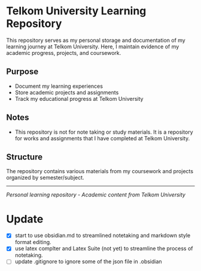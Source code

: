 # Telkom University Learning Repository
This repository serves as my personal storage and documentation of my learning journey at Telkom University. Here, I maintain evidence of my academic progress, projects, and coursework.

## Purpose
- Document my learning experiences
- Store academic projects and assignments
- Track my educational progress at Telkom University

## Notes
- This repository is not for note taking or study materials. It is a repository for works and assignments that I have completed at Telkom University.

## Structure
The repository contains various materials from my coursework and projects organized by semester/subject.

---
*Personal learning repository - Academic content from Telkom University*

# Update
 - [x] start to use obsidian.md to streamlined notetaking and markdown style format editing.
 - [x] use latex complter and Latex Suite (not yet) to streamline the process of notetaking.
- [ ] update .gitignore to ignore some of the json file in .obsidian